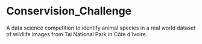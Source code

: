 # Conservision_Challenge
A data science competition to identify animal species in a real world dataset of wildlife images from Tai National Park in Côte d'Ivoire.
